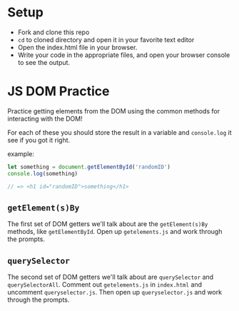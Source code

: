 # Setup
* Fork and clone this repo
* `cd` to cloned directory and open it in your favorite text editor
* Open the index.html file in your browser.
* Write your code in the appropriate files, and open your browser console to see the output.

# JS DOM Practice

Practice getting elements from the DOM using the common methods for interacting with the DOM!

For each of these you should store the result in a variable and `console.log` it see if you got it right.

example:
```js
let something = document.getElementById('randomID')
console.log(something)

// => <h1 id="randomID">something</h1>
```

## `getElement(s)By`

The first set of DOM getters we'll talk about are the `getElement(s)By` methods, like `getElementById`. Open up `getelements.js` and work through the prompts.

## `querySelector`

The second set of DOM getters we'll talk about are `querySelector` and `querySelectorAll`. Comment out `getelements.js` in `index.html` and uncomment `queryselector.js`. Then open up `queryselector.js` and work through the prompts.
